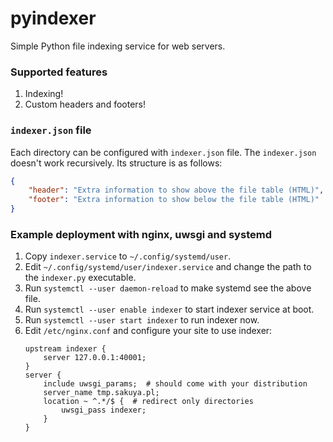 pyindexer
=========

Simple Python file indexing service for web servers.


### Supported features

1. Indexing!
2. Custom headers and footers!


### `indexer.json` file

Each directory can be configured with `indexer.json` file. The `indexer.json`
doesn't work recursively. Its structure is as follows:

```json
{
    "header": "Extra information to show above the file table (HTML)",
    "footer": "Extra information to show below the file table (HTML)"
}
```


### Example deployment with nginx, uwsgi and systemd

1. Copy `indexer.service` to `~/.config/systemd/user`.
2. Edit `~/.config/systemd/user/indexer.service` and change the path to the
   `indexer.py` executable.
3. Run `systemctl --user daemon-reload` to make systemd see the above file.
4. Run `systemctl --user enable indexer` to start indexer service at boot.
5. Run `systemctl --user start indexer` to run indexer now.
6. Edit `/etc/nginx.conf` and configure your site to use indexer:
    ```
    upstream indexer {
        server 127.0.0.1:40001;
    }
    server {
        include uwsgi_params;  # should come with your distribution
        server_name tmp.sakuya.pl;
        location ~ ^.*/$ {  # redirect only directories
            uwsgi_pass indexer;
        }
    }
    ```
